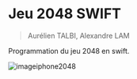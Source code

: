 # Jeu 2048 SWIFT

> Aurélien TALBI, Alexandre LAM

Programmation du jeu 2048 en swift.

![imageiphone2048](https://user-images.githubusercontent.com/25727549/113740497-06d02d80-9701-11eb-9f25-ed568c7effc3.PNG)
